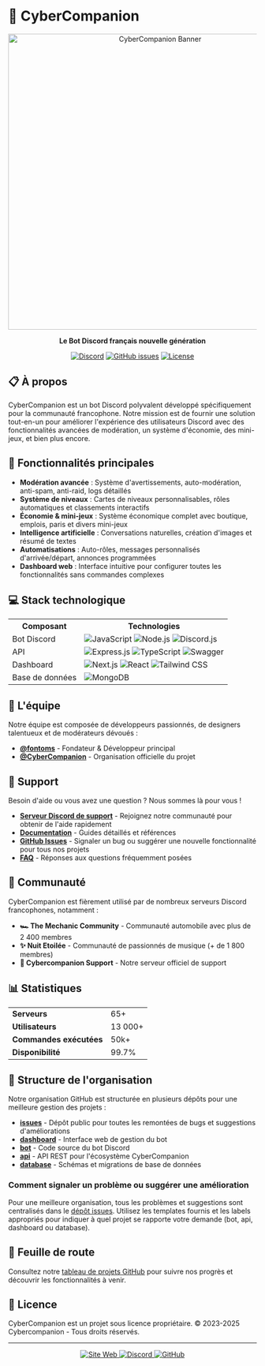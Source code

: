 # 🤖 CyberCompanion

<div align="center">
  <img src="https://cybercompanion.fr/banner.png" alt="CyberCompanion Banner" width="600px" />
  
  **Le Bot Discord français nouvelle génération**
  
  [![Discord](https://img.shields.io/discord/1040332225046134927?color=7289da&logo=discord&logoColor=white&label=Discord)](https://discord.gg/cybercompanion)
  [![GitHub issues](https://img.shields.io/github/issues/CyberCompanion/issues)](https://github.com/CyberCompanion/issues/issues)
  [![License](https://img.shields.io/badge/License-Propriétaire-red.svg)](LICENSE)
</div>

## 📋 À propos

CyberCompanion est un bot Discord polyvalent développé spécifiquement pour la communauté francophone. Notre mission est de fournir une solution tout-en-un pour améliorer l'expérience des utilisateurs Discord avec des fonctionnalités avancées de modération, un système d'économie, des mini-jeux, et bien plus encore.

## 🚀 Fonctionnalités principales

- **Modération avancée** : Système d'avertissements, auto-modération, anti-spam, anti-raid, logs détaillés
- **Système de niveaux** : Cartes de niveaux personnalisables, rôles automatiques et classements interactifs
- **Économie & mini-jeux** : Système économique complet avec boutique, emplois, paris et divers mini-jeux
- **Intelligence artificielle** : Conversations naturelles, création d'images et résumé de textes
- **Automatisations** : Auto-rôles, messages personnalisés d'arrivée/départ, annonces programmées
- **Dashboard web** : Interface intuitive pour configurer toutes les fonctionnalités sans commandes complexes

## 💻 Stack technologique

<div align="center">
  <table>
    <tr>
      <th>Composant</th>
      <th>Technologies</th>
    </tr>
    <tr>
      <td>Bot Discord</td>
      <td>
        <img src="https://img.shields.io/badge/JavaScript-F7DF1E?style=for-the-badge&logo=javascript&logoColor=black" alt="JavaScript" />
        <img src="https://img.shields.io/badge/Node.js-339933?style=for-the-badge&logo=node.js&logoColor=white" alt="Node.js" />
        <img src="https://img.shields.io/badge/Discord.js-5865F2?style=for-the-badge&logo=discord&logoColor=white" alt="Discord.js" />
      </td>
    </tr>
    <tr>
      <td>API</td>
      <td>
        <img src="https://img.shields.io/badge/Express.js-000000?style=for-the-badge&logo=express&logoColor=white" alt="Express.js" />
        <img src="https://img.shields.io/badge/TypeScript-3178C6?style=for-the-badge&logo=typescript&logoColor=white" alt="TypeScript" />
        <img src="https://img.shields.io/badge/Swagger-85EA2D?style=for-the-badge&logo=swagger&logoColor=black" alt="Swagger" />
      </td>
    </tr>
    <tr>
      <td>Dashboard</td>
      <td>
        <img src="https://img.shields.io/badge/Next.js-000000?style=for-the-badge&logo=next.js&logoColor=white" alt="Next.js" />
        <img src="https://img.shields.io/badge/React-61DAFB?style=for-the-badge&logo=react&logoColor=black" alt="React" />
        <img src="https://img.shields.io/badge/Tailwind_CSS-38B2AC?style=for-the-badge&logo=tailwind-css&logoColor=white" alt="Tailwind CSS" />
      </td>
    </tr>
    <tr>
      <td>Base de données</td>
      <td>
        <img src="https://img.shields.io/badge/MongoDB-47A248?style=for-the-badge&logo=mongodb&logoColor=white" alt="MongoDB" />
      </td>
    </tr>
  </table>
</div>

## 👥 L'équipe

Notre équipe est composée de développeurs passionnés, de designers talentueux et de modérateurs dévoués :

- **[@fontoms](https://github.com/fontoms)** - Fondateur & Développeur principal
- **[@CyberCompanion](https://github.com/CyberCompanion)** - Organisation officielle du projet

## 🤝 Support

Besoin d'aide ou vous avez une question ? Nous sommes là pour vous !

- **[Serveur Discord de support](https://discord.gg/cybercompanion)** - Rejoignez notre communauté pour obtenir de l'aide rapidement
- **[Documentation](https://cybercompanion.fr/documentation)** - Guides détaillés et références
- **[GitHub Issues](https://github.com/CyberCompanion/issues)** - Signaler un bug ou suggérer une nouvelle fonctionnalité pour tous nos projets
- **[FAQ](https://cybercompanion.fr/faq)** - Réponses aux questions fréquemment posées

## 🌟 Communauté

CyberCompanion est fièrement utilisé par de nombreux serveurs Discord francophones, notamment :

- **🏎️ The Mechanic Community** - Communauté automobile avec plus de 2 400 membres
- **✨ Nuit Etoilée** - Communauté de passionnés de musique (+ de 1 800 membres)
- **🤖 Cybercompanion Support** - Notre serveur officiel de support

## 📊 Statistiques

<div align="center">
  <table>
    <tr>
      <td><strong>Serveurs</strong></td>
      <td>65+</td>
    </tr>
    <tr>
      <td><strong>Utilisateurs</strong></td>
      <td>13 000+</td>
    </tr>
    <tr>
      <td><strong>Commandes exécutées</strong></td>
      <td>50k+</td>
    </tr>
    <tr>
      <td><strong>Disponibilité</strong></td>
      <td>99.7%</td>
    </tr>
  </table>
</div>

## 🧩 Structure de l'organisation

Notre organisation GitHub est structurée en plusieurs dépôts pour une meilleure gestion des projets :

- **[issues](https://github.com/CyberCompanion/issues)** - Dépôt public pour toutes les remontées de bugs et suggestions d'améliorations
- **[dashboard](https://github.com/CyberCompanion/dashboard)** - Interface web de gestion du bot
- **[bot](https://github.com/CyberCompanion/bot)** - Code source du bot Discord
- **[api](https://github.com/CyberCompanion/api)** - API REST pour l'écosystème CyberCompanion
- **[database](https://github.com/CyberCompanion/database)** - Schémas et migrations de base de données

### Comment signaler un problème ou suggérer une amélioration

Pour une meilleure organisation, tous les problèmes et suggestions sont centralisés dans le [dépôt issues](https://github.com/CyberCompanion/issues). Utilisez les templates fournis et les labels appropriés pour indiquer à quel projet se rapporte votre demande (bot, api, dashboard ou database).

## 📝 Feuille de route

Consultez notre [tableau de projets GitHub](https://github.com/orgs/CyberCompanion/projects) pour suivre nos progrès et découvrir les fonctionnalités à venir.

## 📄 Licence

CyberCompanion est un projet sous licence propriétaire. © 2023-2025 Cybercompanion - Tous droits réservés.

---

<div align="center">
  <a href="https://cybercompanion.fr">
    <img src="https://img.shields.io/badge/Website-cybercompanion.fr-blue?style=for-the-badge" alt="Site Web" />
  </a>
  <a href="https://discord.gg/uQJCrZBhbu">
    <img src="https://img.shields.io/badge/Discord-Rejoindre-7289DA?style=for-the-badge&logo=discord&logoColor=white" alt="Discord" />
  </a>
  <a href="https://github.com/CyberCompanion">
    <img src="https://img.shields.io/badge/GitHub-Organisation-181717?style=for-the-badge&logo=github&logoColor=white" alt="GitHub" />
  </a>
</div>
